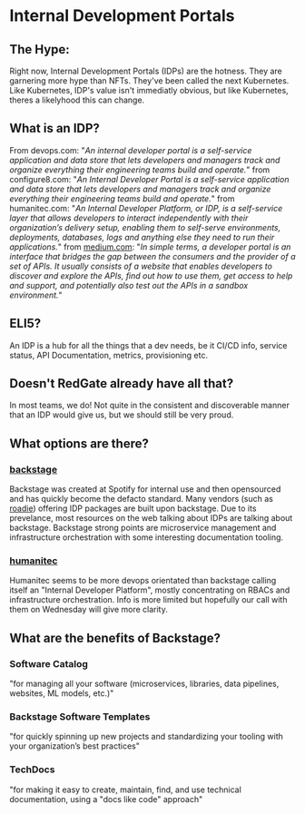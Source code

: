 # Internal Development Portals
## The Hype:
Right now, Internal Development Portals (IDPs) are the hotness. They are garnering more hype than NFTs. They've been called the next Kubernetes. Like Kubernetes, IDP's value isn't immediatly obvious, but like Kubernetes, theres a likelyhood this can change.
## What is an IDP?
From devops.com:
"_An internal developer portal is a self-service application and data store that lets developers and managers track and organize everything their engineering teams build and operate._"
from configure8.com:
"_An Internal Developer Portal is a self-service application and data store that lets developers and managers track and organize everything their engineering teams build and operate._"
from humanitec.com:
"_An Internal Developer Platform, or IDP, is a self-service layer that allows developers to interact independently with their organization’s delivery setup, enabling them to self-serve environments, deployments, databases, logs and anything else they need to run their applications._"
from [medium.com](https://medium.com/nationwide-technology/api-developer-portal-the-what-the-why-and-the-how-3222a5c7a824):
"_In simple terms, a developer portal is an interface that bridges the gap between the consumers and the provider of a set of APIs. It usually consists of a website that enables developers to discover and explore the APIs, find out how to use them, get access to help and support, and potentially also test out the APIs in a sandbox environment._"
## ELI5?
An IDP is a hub for all the things that a dev needs, be it CI/CD info, service status, API Documentation, metrics, provisioning etc.
## Doesn't RedGate already have all that?
In most teams, we do! Not quite in the consistent and discoverable manner that an IDP would give us, but we should still be very proud.
## What options are there?
### [backstage](https://backstage.io/)
Backstage was created at Spotify for internal use and then opensourced and has quickly become the defacto standard. Many vendors (such as [roadie](https://roadie.io/)) offering IDP packages are built upon backstage. Due to its prevelance, most resources on the web talking about IDPs are talking about backstage. Backstage strong points are microservice management and infrastructure orchestration with some interesting documentation tooling.
### [humanitec](https://humanitec.com/)
Humanitec seems to be more devops orientated than backstage calling itself an "Internal Developer Platform", mostly concentrating on RBACs and infrastructure orchestration. Info is more limited but hopefully our call with them on Wednesday will give more clarity.
## What are the benefits of Backstage?
### Software Catalog
"for managing all your software (microservices, libraries, data pipelines, websites, ML models, etc.)"
### Backstage Software Templates
"for quickly spinning up new projects and standardizing your tooling with your organization’s best practices"
### TechDocs
"for making it easy to create, maintain, find, and use technical documentation, using a "docs like code" approach"